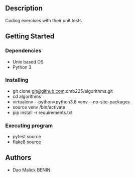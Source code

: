 ## Description

Coding exercises with their unit tests

## Getting Started

### Dependencies

* Unix based OS
* Python 3

### Installing

* git clone git@github.com:dmb225/algorithms.git
* cd algorithms
* virtualenv --python=python3.8 venv --no-site-packages
* source venv /bin/activate
* pip install -r requirements.txt

### Executing program

* pytest source
* flake8 source

## Authors
*  Dao Malick BENIN
